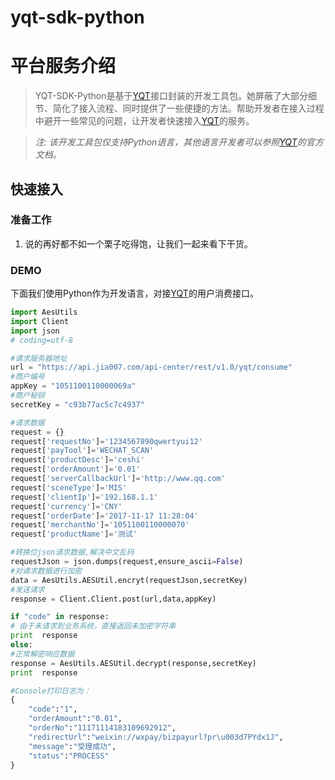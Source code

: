# yqt-sdk-python
# 平台服务介绍

> YQT-SDK-Python是基于[YQT](http://doc.jia007.com)接口封装的开发工具包。她屏蔽了大部分细节、简化了接入流程、同时提供了一些便捷的方法。帮助开发者在接入过程中避开一些常见的问题，让开发者快速接入[YQT](http://doc.jia007.com)的服务。

> *注: 该开发工具包仅支持Python语言，其他语言开发者可以参照[YQT](http://doc.jia007.com)的官方文档。*

##  快速接入

### 准备工作

1. 说的再好都不如一个栗子吃得饱，让我们一起来看下干货。

### DEMO 

下面我们使用Python作为开发语言，对接[YQT](http://doc.jia007.com)的用户消费接口。

```python
import AesUtils
import Client
import json
# coding=utf-8

#请求服务器地址
url = "https://api.jia007.com/api-center/rest/v1.0/yqt/consume"
#商户编号
appKey = "1051100110000069a"
#商户秘钥
secretKey = "c93b77ac5c7c4937"

#请求数据
request = {}
request['requestNo']='1234567890qwertyui12'
request['payTool']='WECHAT_SCAN'
request['productDesc']='ceshi'
request['orderAmount']='0.01'
request['serverCallbackUrl']='http://www.qq.com'
request['sceneType']='MIS'
request['clientIp']='192.168.1.1'
request['currency']='CNY'
request['orderDate']='2017-11-17 11:28:04'
request['merchantNo']='1051100110000070'
request['productName']='测试'

#转换位json请求数据,解决中文乱码
requestJson = json.dumps(request,ensure_ascii=False)
#对请求数据进行加密
data = AesUtils.AESUtil.encryt(requestJson,secretKey)
#发送请求
response = Client.Client.post(url,data,appKey)

if "code" in response:
# 由于未请求到业务系统，直接返回未加密字符串
print  response
else:
#正常解密响应数据
response = AesUtils.AESUtil.decrypt(response,secretKey)
print  response

#Console打印日志为：
{
    "code":"1",
    "orderAmount":"0.01",
    "orderNo":"11171114183109692912",
    "redirectUrl":"weixin://wxpay/bizpayurl?pr\u003d7PYdx1J",
    "message":"受理成功",
    "status":"PROCESS"
}
```